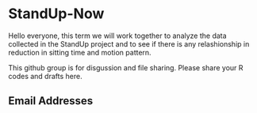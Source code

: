 # StandUp-Now


Hello everyone, this term we will work together to analyze the data collected in the StandUp project and to see if there is any relashionship in reduction in sitting time and motion pattern.

This github group is for disgussion and file sharing. Please share your R codes and drafts here.

## Email Addresses


